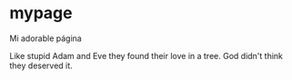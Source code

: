 # mypage
Mi adorable página

Like stupid Adam and Eve they found their love in a tree. God didn't think they deserved it.